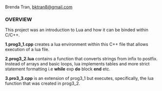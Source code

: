 Brenda Tran, bktran8@gmail.com

### OVERVIEW
This project was an introduction to Lua and how it can be binded within C/C++.

**1.prog3_1.cpp** creates a lua environment within this C++ file that allows execution of a lua file. 

**2.prog3_2.lua** contains a function that converts strings from infix to postfix. Instead of arrays and basic loops, lua implements tables and more strict statement formatting i.e **while** exp **do** block **end** etc.

**3.pro3_3.cpp** is an extension of prog3_1 but executes, specifically, the lua function that was created in prog3_2. 
